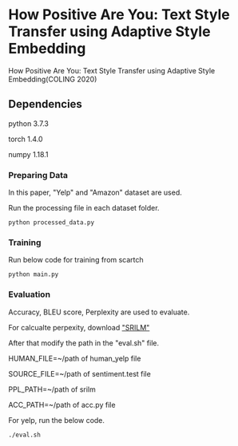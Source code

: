 # How Positive Are You: Text Style Transfer using Adaptive Style Embedding 
How Positive Are You: Text Style Transfer using Adaptive Style Embedding(COLING 2020)

## Dependencies 
python 3.7.3

torch 1.4.0

numpy 1.18.1


    

### Preparing Data
In this paper, "Yelp" and "Amazon" dataset are used.

Run the processing file in each dataset folder.

`python processed_data.py`
    
    
### Training    
Run below code for training from scartch

`python main.py`


### Evaluation
Accuracy, BLEU score, Perplexity are used to evaluate.

For calcualte perpexity, download ["SRILM"](http://www.speech.sri.com/projects/srilm/download)

After that modify the path in the "eval.sh" file.

HUMAN_FILE=~/path of human_yelp file

SOURCE_FILE=~/path of sentiment.test file

PPL_PATH=~/path of srilm 

ACC_PATH=~/path of acc.py file


For yelp, run the below code. 

`./eval.sh`
